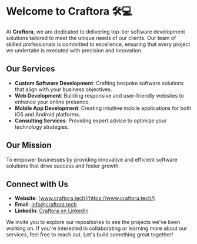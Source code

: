 
# Welcome to Craftora 🛠️💻

At **Craftora**, we are dedicated to delivering top-tier software development solutions tailored to meet the unique needs of our clients. Our team of skilled professionals is committed to excellence, ensuring that every project we undertake is executed with precision and innovation.

## Our Services

- **Custom Software Development**: Crafting bespoke software solutions that align with your business objectives.
- **Web Development**: Building responsive and user-friendly websites to enhance your online presence.
- **Mobile App Development**: Creating intuitive mobile applications for both iOS and Android platforms.
- **Consulting Services**: Providing expert advice to optimize your technology strategies.

## Our Mission

To empower businesses by providing innovative and efficient software solutions that drive success and foster growth.

## Connect with Us

- **Website**: [www.craftora.tech](https://www.craftora.tech/)
- **Email**: [info@craftora.tech](mailto:info@craftora.tech)
- **LinkedIn**: [Craftora on LinkedIn](https://www.linkedin.com/company/craftora)

We invite you to explore our repositories to see the projects we've been working on. If you're interested in collaborating or learning more about our services, feel free to reach out. Let's build something great together!
